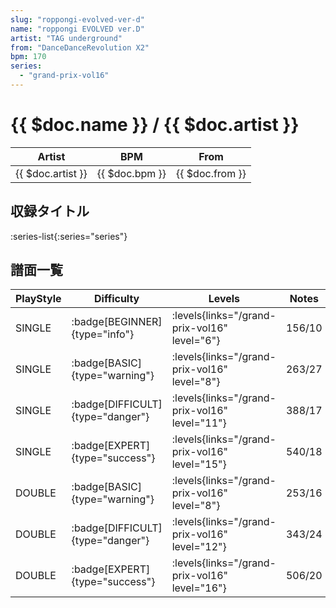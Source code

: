 ```yaml
---
slug: "roppongi-evolved-ver-d"
name: "roppongi EVOLVED ver.D"
artist: "TAG underground"
from: "DanceDanceRevolution X2"
bpm: 170
series:
  - "grand-prix-vol16"
---
```


# {{ $doc.name }} / {{ $doc.artist }}

|Artist|BPM|From|
|------|---|----|
|{{ $doc.artist }}|{{ $doc.bpm }}|{{ $doc.from }}|

## 収録タイトル

:series-list{:series="series"}

## 譜面一覧

|PlayStyle|Difficulty|Levels|Notes|Movie|
|---------|----------|------|-----|-----|
|SINGLE| :badge[BEGINNER]{type="info"}| :levels{links="/grand-prix-vol16" level="6"}|156/10||
|SINGLE| :badge[BASIC]{type="warning"}| :levels{links="/grand-prix-vol16" level="8"}|263/27||
|SINGLE| :badge[DIFFICULT]{type="danger"}| :levels{links="/grand-prix-vol16" level="11"}|388/17||
|SINGLE| :badge[EXPERT]{type="success"}| :levels{links="/grand-prix-vol16" level="15"}|540/18||
|DOUBLE| :badge[BASIC]{type="warning"}| :levels{links="/grand-prix-vol16" level="8"}|253/16||
|DOUBLE| :badge[DIFFICULT]{type="danger"}| :levels{links="/grand-prix-vol16" level="12"}|343/24||
|DOUBLE| :badge[EXPERT]{type="success"}| :levels{links="/grand-prix-vol16" level="16"}|506/20||
